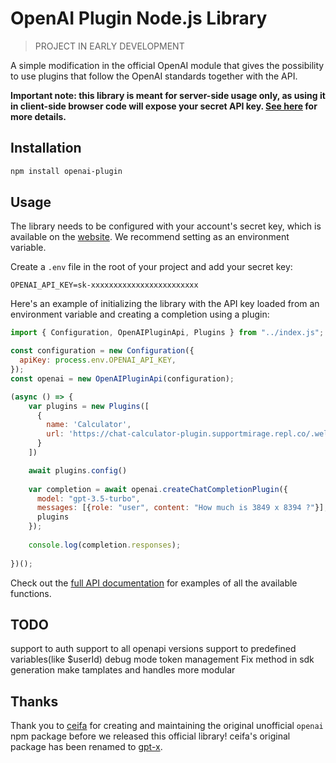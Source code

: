 # OpenAI Plugin Node.js Library

> PROJECT IN EARLY DEVELOPMENT

A simple modification in the official OpenAI module that gives the possibility to use plugins that follow the OpenAI standards together with the API.

**Important note: this library is meant for server-side usage only, as using it in client-side browser code will expose your secret API key. [See here](https://platform.openai.com/docs/api-reference/authentication) for more details.**

## Installation

```bash
npm install openai-plugin
```

## Usage

The library needs to be configured with your account's secret key, which is available on the [website](https://platform.openai.com/account/api-keys). We recommend setting as an environment variable.

Create a `.env` file in the root of your project and add your secret key:
```
OPENAI_API_KEY=sk-xxxxxxxxxxxxxxxxxxxxxxxx
```
Here's an example of initializing the library with the API key loaded from an environment variable and creating a completion using a plugin:

```javascript
import { Configuration, OpenAIPluginApi, Plugins } from "../index.js";

const configuration = new Configuration({
  apiKey: process.env.OPENAI_API_KEY,
});
const openai = new OpenAIPluginApi(configuration);

(async () => {
    var plugins = new Plugins([
      {
        name: 'Calculator', 
        url: 'https://chat-calculator-plugin.supportmirage.repl.co/.well-known/ai-plugin.json'
      }
    ])

    await plugins.config()
    
    var completion = await openai.createChatCompletionPlugin({
      model: "gpt-3.5-turbo",
      messages: [{role: "user", content: "How much is 3849 x 8394 ?"}],
      plugins 
    });
    
    console.log(completion.responses);
    
})();
```

Check out the [full API documentation](https://platform.openai.com/docs/api-reference?lang=node.js) for examples of all the available functions.

## TODO
support to auth
support to all openapi versions
support to predefined variables(like $userId)
debug mode
token management
Fix method in sdk generation
make tamplates and handles more modular


## Thanks

Thank you to [ceifa](https://github.com/ceifa) for creating and maintaining the original unofficial `openai` npm package before we released this official library! ceifa's original package has been renamed to [gpt-x](https://www.npmjs.com/package/gpt-x).
